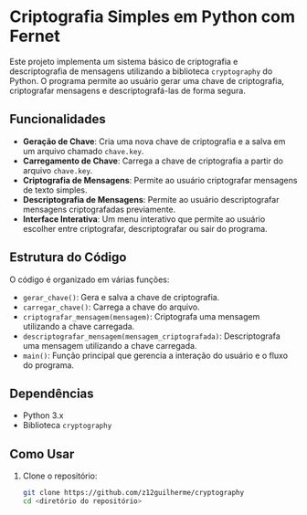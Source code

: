 # Criptografia Simples em Python com Fernet

Este projeto implementa um sistema básico de criptografia e descriptografia de mensagens utilizando a biblioteca `cryptography` do Python. O programa permite ao usuário gerar uma chave de criptografia, criptografar mensagens e descriptografá-las de forma segura.

## Funcionalidades

- **Geração de Chave**: Cria uma nova chave de criptografia e a salva em um arquivo chamado `chave.key`.
- **Carregamento de Chave**: Carrega a chave de criptografia a partir do arquivo `chave.key`.
- **Criptografia de Mensagens**: Permite ao usuário criptografar mensagens de texto simples.
- **Descriptografia de Mensagens**: Permite ao usuário descriptografar mensagens criptografadas previamente.
- **Interface Interativa**: Um menu interativo que permite ao usuário escolher entre criptografar, descriptografar ou sair do programa.

## Estrutura do Código

O código é organizado em várias funções:

- `gerar_chave()`: Gera e salva a chave de criptografia.
- `carregar_chave()`: Carrega a chave do arquivo.
- `criptografar_mensagem(mensagem)`: Criptografa uma mensagem utilizando a chave carregada.
- `descriptografar_mensagem(mensagem_criptografada)`: Descriptografa uma mensagem utilizando a chave carregada.
- `main()`: Função principal que gerencia a interação do usuário e o fluxo do programa.

## Dependências

- Python 3.x
- Biblioteca `cryptography`

## Como Usar

1. Clone o repositório:
   ```bash
   git clone https://github.com/z12guilherme/cryptography
   cd <diretório do repositório>
